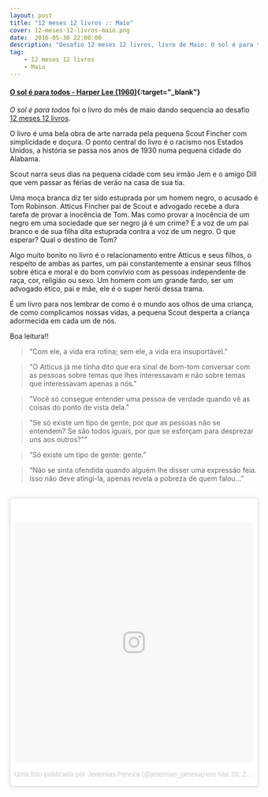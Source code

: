 ```yaml
---
layout: post
title: "12 meses 12 livros :: Maio"
cover: 12-meses-12-livros-maio.png
date:  2016-05-30 22:00:00
description: "Desafio 12 meses 12 livros, livro de Maio: O sol é para todos"
tag: 
    - 12 meses 12 livros
    - Maio
---
```

#### [O sol é para todos - Harper Lee (1960)](http://www.saraiva.com.br/o-sol-e-para-todos-1563761.html){:target="_blank"} 

*O sol é para todos* foi o livro do mês de maio dando sequencia ao desafio [12 meses 12 livros](/2016/01/07/12-meses-12-livros.html).

O livro é uma bela obra de arte narrada pela pequena Scout Fincher com simplicidade e doçura. O ponto central do livro é o racismo nos Estados Unidos, a história se passa nos anos de 1930 numa pequena cidade do Alabama.

Scout narra seus dias na pequena cidade com seu irmão Jem e o amigo Dill que vem passar as férias de verão na casa de sua tia. 

Uma moça branca diz ter sido estuprada por um homem negro, o acusado é Tom Robinson. Atticus Fincher pai de Scout e advogado recebe a dura tarefa de provar a inocência de Tom. Mas como provar a inocência de um negro em uma sociedade que ser negro já é um crime? É a voz de um pai branco e de sua filha dita estuprada contra a voz de um negro. O que esperar? Qual o destino de Tom?

Algo muito bonito no livro é o relacionamento entre Atticus e seus filhos, o respeito de ambas as partes, um pai constantemente a ensinar seus filhos sobre ética e moral e do bom convívio com as pessoas independente de raça, cor, religião ou sexo. Um homem com um grande fardo, ser um advogado ético, pai e mãe, ele é o super herói dessa trama.

É um livro para nos lembrar de como é o mundo aos olhos de uma criança, de como complicamos nossas vidas, a pequena Scout desperta a criança adormecida em cada um de nós.

Boa leitura!!  

>"Com ele, a vida era rotina; sem ele, a vida era insuportável."

>"O Atticus já me tinha dito que era sinal de bom-tom conversar com as pessoas sobre temas que lhes interessavam e não sobre temas que interessavam apenas a nós."

>"Você só consegue entender uma pessoa de verdade quando vê as coisas do ponto de vista dela."

>"Se só existe um tipo de gente,  por que as pessoas não se entendem? Se são todos iguais,  por que se esforçam para desprezar uns aos outros?""

> “Só existe um tipo de gente: gente.”

>“Não se sinta ofendida quando alguém lhe disser uma expressão feia. Isso não deve atingi-la, apenas revela a pobreza de quem falou...” 

<br>
<blockquote class="instagram-media img-center" data-instgrm-version="7" style=" background:#FFF; border:0; border-radius:3px; box-shadow:0 0 1px 0 rgba(0,0,0,0.5),0 1px 10px 0 rgba(0,0,0,0.15); margin: 1px; max-width:658px; padding:0; width:99.375%; width:-webkit-calc(100% - 2px); width:calc(100% - 2px);"><div style="padding:8px;"> <div style=" background:#F8F8F8; line-height:0; margin-top:40px; padding:50.0% 0; text-align:center; width:100%;"> <div style=" background:url(data:image/png;base64,iVBORw0KGgoAAAANSUhEUgAAACwAAAAsCAMAAAApWqozAAAABGdBTUEAALGPC/xhBQAAAAFzUkdCAK7OHOkAAAAMUExURczMzPf399fX1+bm5mzY9AMAAADiSURBVDjLvZXbEsMgCES5/P8/t9FuRVCRmU73JWlzosgSIIZURCjo/ad+EQJJB4Hv8BFt+IDpQoCx1wjOSBFhh2XssxEIYn3ulI/6MNReE07UIWJEv8UEOWDS88LY97kqyTliJKKtuYBbruAyVh5wOHiXmpi5we58Ek028czwyuQdLKPG1Bkb4NnM+VeAnfHqn1k4+GPT6uGQcvu2h2OVuIf/gWUFyy8OWEpdyZSa3aVCqpVoVvzZZ2VTnn2wU8qzVjDDetO90GSy9mVLqtgYSy231MxrY6I2gGqjrTY0L8fxCxfCBbhWrsYYAAAAAElFTkSuQmCC); display:block; height:44px; margin:0 auto -44px; position:relative; top:-22px; width:44px;"></div></div><p style=" color:#c9c8cd; font-family:Arial,sans-serif; font-size:14px; line-height:17px; margin-bottom:0; margin-top:8px; overflow:hidden; padding:8px 0 7px; text-align:center; text-overflow:ellipsis; white-space:nowrap;"><a href="https://www.instagram.com/p/BFpKILAH4Op/" style=" color:#c9c8cd; font-family:Arial,sans-serif; font-size:14px; font-style:normal; font-weight:normal; line-height:17px; text-decoration:none;" target="_blank">Uma foto publicada por Jeremias Pereira (@jeremias_pereira)</a> em <time style=" font-family:Arial,sans-serif; font-size:14px; line-height:17px;" datetime="2016-05-20T20:50:34+00:00">Mai 20, 2016 às 1:50 PDT</time></p></div></blockquote>
<script async defer src="//platform.instagram.com/en_US/embeds.js"></script>





